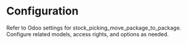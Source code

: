 # Configuration

Refer to Odoo settings for stock_picking_move_package_to_package. Configure related models, access rights, and options as needed.

